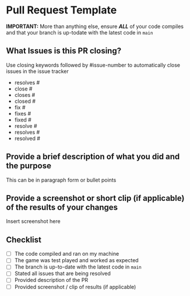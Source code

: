 # Pull Request Template
**IMPORTANT:** More than anything else, ensure ***ALL*** of your code compiles and that your branch is up-todate with the latest code in `main`

## What Issues is this PR closing?

Use closing keywords followed by #issue-number to automatically close issues in the issue tracker

- resolves #
- close #
- closes #
- closed #
- fix #
- fixes #
- fixed #
- resolve #
- resolves #
- resolved #

## Provide a brief description of what you did and the purpose

This can be in paragraph form or bullet points

## Provide a screenshot or short clip (if applicable) of the results of your changes

Insert screenshot here

## Checklist

- [ ] The code compiled and ran on my machine
- [ ] The game was test played and worked as expected
- [ ] The branch is up-to-date with the latest code in `main`
- [ ] Stated all issues that are being resolved
- [ ] Provided description of the PR
- [ ] Provided screenshot / clip of results (if applicable)